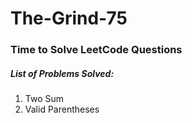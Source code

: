 # The-Grind-75

### Time to Solve LeetCode Questions 

##### List of Problems Solved:
1. Two Sum
2. Valid Parentheses